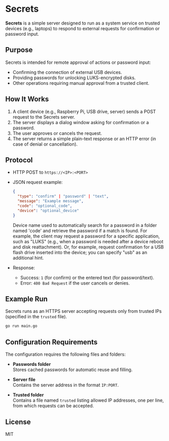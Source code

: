
# Secrets

**Secrets** is a simple server designed to run as a system service on trusted devices (e.g., laptops) to respond to external requests for confirmation or password input.

## Purpose

Secrets is intended for remote approval of actions or password input:

- Confirming the connection of external USB devices.
- Providing passwords for unlocking LUKS-encrypted disks.
- Other operations requiring manual approval from a trusted client.

## How It Works

1. A client device (e.g., Raspberry Pi, USB drive, server) sends a POST request to the Secrets server.
2. The server displays a dialog window asking for confirmation or a password.
3. The user approves or cancels the request.
4. The server returns a simple plain-text response or an HTTP error (in case of denial or cancellation).

## Protocol

- HTTP POST to `https://<IP>:<PORT>`
- JSON request example:
  ```json
  {
    "type": "confirm" | "password" | "text",
    "message": "Example message",
    "code": "optional_code",
    "device": "optional_device"
  }
  ```
  Device name used to automatically search for a password in a folder named 'code' and retrieve the password if a match is found.
  For example, the client may request a password for a specific application, such as "LUKS" (e.g., when a password is needed after a device reboot and disk reattachment). Or, for example, request confirmation for a USB flash drive inserted into the device; you can specify "usb" as an additional hint.

- Response:
  - Success: `1` (for confirm) or the entered text (for password/text).
  - Error: `400 Bad Request` if the user cancels or denies.

## Example Run

Secrets runs as an HTTPS server accepting requests only from trusted IPs (specified in the `trusted` file).

```bash
go run main.go
```
## Configuration Requirements

The configuration requires the following files and folders:

- **Passwords folder**  
  Stores cached passwords for automatic reuse and filling.

- **Server file**  
  Contains the server address in the format `IP:PORT`.

- **Trusted folder**  
  Contains a file named `trusted` listing allowed IP addresses, one per line, from which requests can be accepted.
  
## License

MIT
